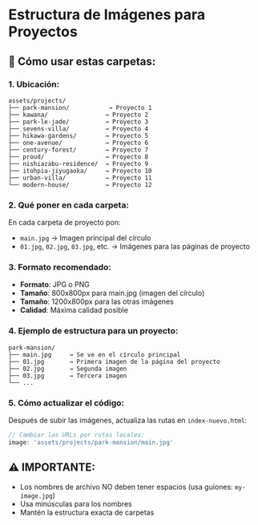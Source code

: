 # Estructura de Imágenes para Proyectos

## 📁 Cómo usar estas carpetas:

### 1. **Ubicación**:
```
assets/projects/
├── park-mansion/           → Proyecto 1
├── kawana/                → Proyecto 2  
├── park-le-jade/          → Proyecto 3
├── sevens-villa/          → Proyecto 4
├── hikawa-gardens/        → Proyecto 5
├── one-avenue/            → Proyecto 6
├── century-forest/        → Proyecto 7
├── proud/                 → Proyecto 8
├── nishiazabu-residence/  → Proyecto 9
├── itohpia-jiyugaoka/     → Proyecto 10
├── urban-villa/           → Proyecto 11
└── modern-house/          → Proyecto 12
```

### 2. **Qué poner en cada carpeta**:
En cada carpeta de proyecto pon:
- `main.jpg` → Imagen principal del círculo
- `01.jpg`, `02.jpg`, `03.jpg`, etc. → Imágenes para las páginas de proyecto

### 3. **Formato recomendado**:
- **Formato**: JPG o PNG
- **Tamaño**: 800x800px para main.jpg (imagen del círculo)
- **Tamaño**: 1200x800px para las otras imágenes
- **Calidad**: Máxima calidad posible

### 4. **Ejemplo de estructura para un proyecto**:
```
park-mansion/
├── main.jpg     → Se ve en el círculo principal
├── 01.jpg       → Primera imagen de la página del proyecto
├── 02.jpg       → Segunda imagen
├── 03.jpg       → Tercera imagen
└── ...
```

### 5. **Cómo actualizar el código**:
Después de subir las imágenes, actualiza las rutas en `index-nuevo.html`:
```javascript
// Cambiar las URLs por rutas locales:
image: 'assets/projects/park-mansion/main.jpg'
```

## ⚠️ IMPORTANTE:
- Los nombres de archivo NO deben tener espacios (usa guiones: `my-image.jpg`)
- Usa minúsculas para los nombres
- Mantén la estructura exacta de carpetas

